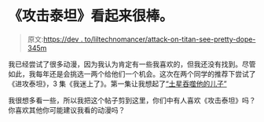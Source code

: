 # 《攻击泰坦》看起来很棒。

> 原文:[https://dev . to/liltechnomancer/attack-on-titan-see-pretty-dope-345m](https://dev.to/liltechnomancer/attack-on-titan-seems-pretty-dope-345m)

我已经尝试了很多动漫，因为我认为肯定有一些我喜欢的，但我还没有找到。尽管如此，我每年还是会挑选一两个给他们一个机会。这次在两个同学的推荐下尝试了《进攻泰坦》，3 集《我迷上了》。第一集让我想起了[“土星吞噬他的儿子”](https://en.wikipedia.org/wiki/Saturn_Devouring_His_Son)

我很想多看一些，所以我把这个帖子剪到这里，你们中有人喜欢《攻击泰坦》吗？你喜欢其他你可能建议我看的动漫吗？